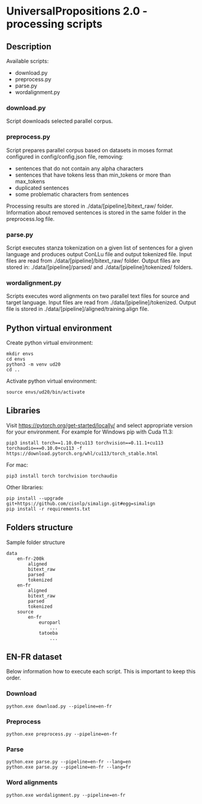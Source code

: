 # UniversalPropositions 2.0 - processing scripts

## Description
Available scripts:
- download.py
- preprocess.py
- parse.py
- wordalignment.py

### download.py
Script downloads selected parallel corpus.

### preprocess.py
Script prepares parallel corpus based on datasets in moses format configured in config/config.json file, removing:
- sentences that do not contain any alpha characters
- sentences that have tokens less than min_tokens or more than max_tokens
- duplicated sentences
- some problematic characters from sentences

Processing results are stored in ./data/[pipeline]/bitext_raw/ folder.
Information about removed sentences is stored in the same folder in the preprocess.log file.

### parse.py
Script executes stanza tokenization on a given list of sentences for a given language and produces output ConLLu file and output tokenized file.
Input files are read from ./data/[pipeline]/bitext_raw/ folder.
Output files are stored in: ./data/[pipeline]/parsed/ and ./data/[pipeline]/tokenized/ folders.

### wordalignment.py
Scripts executes word alignments on two parallel text files for source and target language.
Input files are read from ./data/[pipeline]/tokenized.
Output file is stored in ./data/[pipeline]/aligned/training.align file.

## Python virtual environment
Create python virtual environment:
```
mkdir envs
cd envs
python3 -m venv ud20
cd ..
```
Activate python virtual environment:
```
source envs/ud20/bin/activate
```
## Libraries
Visit https://pytorch.org/get-started/locally/ and select appropriate version for your environment. For example for Windows pip with Cuda 11.3:
```
pip3 install torch==1.10.0+cu113 torchvision==0.11.1+cu113 torchaudio===0.10.0+cu113 -f https://download.pytorch.org/whl/cu113/torch_stable.html
```
For mac:
```
pip3 install torch torchvision torchaudio
```
Other libraries:
```
pip install --upgrade git+https://github.com/cisnlp/simalign.git#egg=simalign
pip install -r requirements.txt
```
## Folders structure
Sample folder structure
```
data
    en-fr-200k
        aligned
        bitext_raw
        parsed
        tokenized
    en-fr
        aligned
        bitext_raw
        parsed
        tokenized
    source
        en-fr
            europarl
                ...
            tatoeba
                ...
```
## EN-FR dataset
Below information how to execute each script. This is important to keep this order.
### Download
```
python.exe download.py --pipeline=en-fr
```
### Preprocess
```
python.exe preprocess.py --pipeline=en-fr
```
### Parse
```
python.exe parse.py --pipeline=en-fr --lang=en
python.exe parse.py --pipeline=en-fr --lang=fr
```
### Word alignments
```
python.exe wordalignment.py --pipeline=en-fr
```